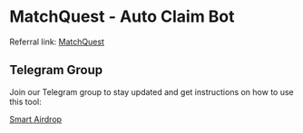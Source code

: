# MatchQuest - Auto Claim Bot

Referral link: [MatchQuest](https://t.me/MatchQuestBot/start?startapp=5edd9daaeab49318a490d83d08dd3c9a)

## Telegram Group

Join our Telegram group to stay updated and get instructions on how to use this tool:

[Smart Airdrop](https://t.me/smartairdrop2120)
